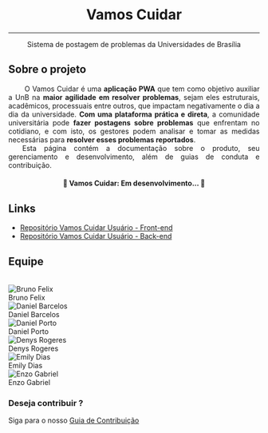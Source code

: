<h1 align="center">Vamos Cuidar</h1>

---

<p align="center"> Sistema de postagem de problemas da Universidades de Brasília</p>


## Sobre o projeto

<p style="text-align: justify;">&emsp;&emsp; 
O Vamos Cuidar é uma <strong>aplicação PWA</strong> que tem como objetivo auxiliar a UnB na <strong>maior agilidade em resolver problemas</strong>, sejam eles estruturais, acadêmicos, processuais entre outros, que impactam negativamente o dia a dia da universidade. <strong>Com uma plataforma prática e direta</strong>, a comunidade universitária pode <strong>fazer postagens sobre problemas</strong> que enfrentam no cotidiano, e com isto, os gestores podem analisar e tomar as medidas necessárias para <strong>resolver esses problemas reportados</strong>.</br>&emsp;&emsp;Esta página contém a documentação sobre o produto, seu gerenciamento e desenvolvimento, além de guias de conduta e contribuição.
</p>

<h4 align="center"> 
	🚧  Vamos Cuidar: Em desenvolvimento...  🚧
</h4>

## Links

* [Repositório Vamos Cuidar Usuário - Front-end](https://github.com/fga-eps-mds/2020.1-VC_Usuario-FrontEnd)
* [Repositório Vamos Cuidar Usuário - Back-end](https://github.com/fga-eps-mds/2020.1-VC_Usuario)

## Equipe 
<br />
<div class="container">
  <div class="row">
    <div class="col-sm container-img">
        <img src="https://avatars2.githubusercontent.com/u/38890440?s=400&u=9c14ab68fc12dbeb25956056fe86bb075d138fa5&v=4" alt="Bruno Felix" class="img-thumbnail image">
        <div class="middle">
            <a href="https://github.com/Bruno-Felix" style="text-decoration:none">
                <div class="text">
                    Bruno Felix
                </div>
            </a>
        </div>
    </div>
    <div class="col-sm container-img">
        <img src="https://avatars1.githubusercontent.com/u/38585724?s=400&u=46d21bc14c3d1acce6829b8a96329d23f432549f&v=4" alt="Daniel Barcelos" class="img-thumbnail image">  
        <div class="middle">
            <a href="https://github.com/daniel-bm" style="text-decoration:none">
                <div class="text">
                    Daniel Barcelos
                </div>
            </a>
        </div>
    </div>
    <div class="col-sm container-img">
        <img src="https://avatars3.githubusercontent.com/u/48573556?s=400&u=e1d90cb87288030c0fcb57a9b537dd88a77e1525&v=4" alt="Daniel Porto" class="img-thumbnail image">
        <div class="middle">
            <a href="https://github.com/DanielPortods" style="text-decoration:none">
                <div class="text">
                    Daniel Porto
                </div>
            </a>
        </div>
    </div>
    <div class="col-sm container-img">
        <img src="https://avatars0.githubusercontent.com/u/54676096?s=400&u=7b70aa8d6bd5ef6edffcd43686e81beb60546027&v=4" alt="Denys Rogeres" class="img-thumbnail image">
        <div class="middle">
            <a href="https://github.com/DenysRogeres" style="text-decoration:none">
                <div class="text">
                    Denys Rogeres
                </div>
            </a>
        </div>
    </div>    
    <div class="col-sm container-img">
        <img src="https://avatars3.githubusercontent.com/u/52640974?s=400&u=78292e0e872227c1bc7da0352748d0a12306ea39&v=4" alt="Emily Dias" class="img-thumbnail image">
        <div class="middle">
            <a href="https://github.com/emysdias" style="text-decoration:none">
                <div class="text">
                    Emily Dias
                </div>
            </a>
        </div>
    </div>
    <div class="col-sm container-img">
        <img src="https://avatars3.githubusercontent.com/u/38733364?s=400&u=03933ce39868586c14b93dc9c99f37c19bb9ee9b&v=4" alt="Enzo Gabriel" class="img-thumbnail image">
        <div class="middle">
            <a href="https://github.com/enzoggqs" style="text-decoration:none">
                <div class="text">
                Enzo Gabriel
                </div>
            </a>
        </div>
    </div>
</div>

### Deseja contribuir ?

Siga para o nosso [Guia de Contribuição](/CONTRIBUTING.md)
